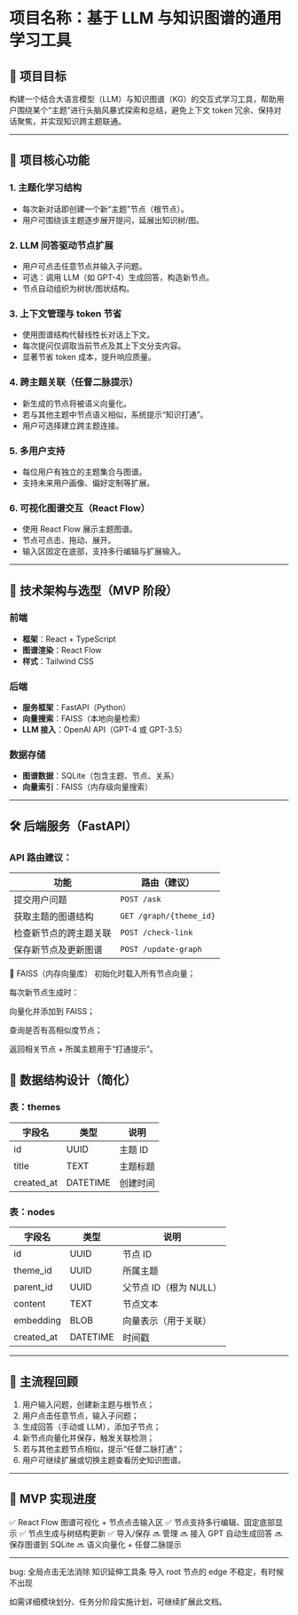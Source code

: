 # 项目名称：基于 LLM 与知识图谱的通用学习工具

## 🧭 项目目标

构建一个结合大语言模型（LLM）与知识图谱（KG）的交互式学习工具，帮助用户围绕某个“主题”进行头脑风暴式探索和总结，避免上下文 token 冗余、保持对话聚焦，并实现知识跨主题联通。

---

## 🎯 项目核心功能

### 1. **主题化学习结构**
- 每次新对话即创建一个新“主题”节点（根节点）。
- 用户可围绕该主题逐步展开提问，延展出知识树/图。

### 2. **LLM 问答驱动节点扩展**
- 用户可点击任意节点并输入子问题。
- 可选：调用 LLM（如 GPT-4）生成回答，构造新节点。
- 节点自动组织为树状/图状结构。

### 3. **上下文管理与 token 节省**
- 使用图谱结构代替线性长对话上下文。
- 每次提问仅调取当前节点及其上下文分支内容。
- 显著节省 token 成本，提升响应质量。

### 4. **跨主题关联（任督二脉提示）**
- 新生成的节点将被语义向量化。
- 若与其他主题中节点语义相似，系统提示“知识打通”。
- 用户可选择建立跨主题连接。

### 5. **多用户支持**
- 每位用户有独立的主题集合与图谱。
- 支持未来用户画像、偏好定制等扩展。

### 6. **可视化图谱交互（React Flow）**
- 使用 React Flow 展示主题图谱。
- 节点可点击、拖动、展开。
- 输入区固定在底部，支持多行编辑与扩展输入。

---

## 🧱 技术架构与选型（MVP 阶段）

### 前端
- **框架**：React + TypeScript
- **图谱渲染**：React Flow
- **样式**：Tailwind CSS

### 后端
- **服务框架**：FastAPI（Python）
- **向量搜索**：FAISS（本地向量检索）
- **LLM 接入**：OpenAI API（GPT-4 或 GPT-3.5）

### 数据存储
- **图谱数据**：SQLite（包含主题、节点、关系）
- **向量索引**：FAISS（内存级向量搜索）

---

## 🛠️ 后端服务（FastAPI）

### API 路由建议：

| 功能                     | 路由（建议）              |
|--------------------------|---------------------------|
| 提交用户问题             | `POST /ask`               |
| 获取主题的图谱结构       | `GET /graph/{theme_id}`   |
| 检查新节点的跨主题关联   | `POST /check-link`        |
| 保存新节点及更新图谱     | `POST /update-graph`      |



🔗 FAISS（内存向量库）
初始化时载入所有节点向量；

每次新节点生成时：

向量化并添加到 FAISS；

查询是否有高相似度节点；

返回相关节点 + 所属主题用于“打通提示”。



## 🧩 数据结构设计（简化）

### 表：themes
| 字段名 | 类型 | 说明 |
|--------|------|------|
| id     | UUID | 主题 ID |
| title  | TEXT | 主题标题 |
| created_at | DATETIME | 创建时间 |

### 表：nodes
| 字段名 | 类型 | 说明 |
|--------|------|------|
| id         | UUID | 节点 ID |
| theme_id   | UUID | 所属主题 |
| parent_id  | UUID | 父节点 ID（根为 NULL）|
| content    | TEXT | 节点文本 |
| embedding  | BLOB | 向量表示（用于关联）|
| created_at | DATETIME | 时间戳 |

---

## 🔁 主流程回顾

1. 用户输入问题，创建新主题与根节点；
2. 用户点击任意节点，输入子问题；
3. 生成回答（手动或 LLM），添加子节点；
4. 新节点向量化并保存，触发关联检测；
5. 若与其他主题节点相似，提示“任督二脉打通”；
6. 用户可继续扩展或切换主题查看历史知识图谱。

---

## 📌 MVP 实现进度

✅ React Flow 图谱可视化 + 节点点击输入区
✅ 节点支持多行编辑、固定底部显示
✅ 节点生成与树结构更新
✅ 导入/保存
🔜 管理
🔜 接入 GPT 自动生成回答
🔜 保存图谱到 SQLite
🔜 语义向量化 + 任督二脉提示

---
bug:
全局点击无法消除 知识延伸工具条
导入 root 节点的 edge 不稳定，有时候不出现

如需详细模块划分、任务分阶段实施计划，可继续扩展此文档。

